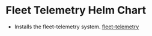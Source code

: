 # Fleet Telemetry Helm Chart 
* Installs the fleet-telemetry system. [fleet-telemetry](https://github.com/teslamotors/fleet-telemetry)
